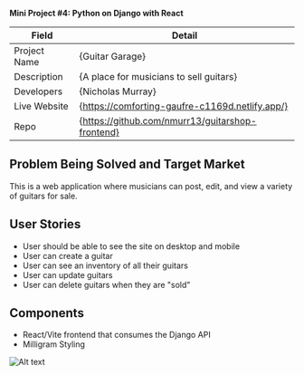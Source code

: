 **Mini Project #4: Python on Django with React**

| Field | Detail |
|-------|--------|
| Project Name | {Guitar Garage}|
| Description | {A place for musicians to sell guitars} |
| Developers | {Nicholas Murray} |
| Live Website | {https://comforting-gaufre-c1169d.netlify.app/} |
| Repo | {https://github.com/nmurr13/guitarshop-frontend} |

## Problem Being Solved and Target Market

This is a web application where musicians can post, edit, and view a variety of guitars
for sale.

## User Stories

- User should be able to see the site on desktop and mobile
- User can create a guitar
- User can see an inventory of all their guitars
- User can update guitars
- User can delete guitars when they are "sold"

## Components
- React/Vite frontend that consumes the Django API
- Milligram Styling

![Alt text](https://i.ibb.co/JqNCK8N/Screen-Shot-2024-04-06-at-5-35-25-AM.png)



